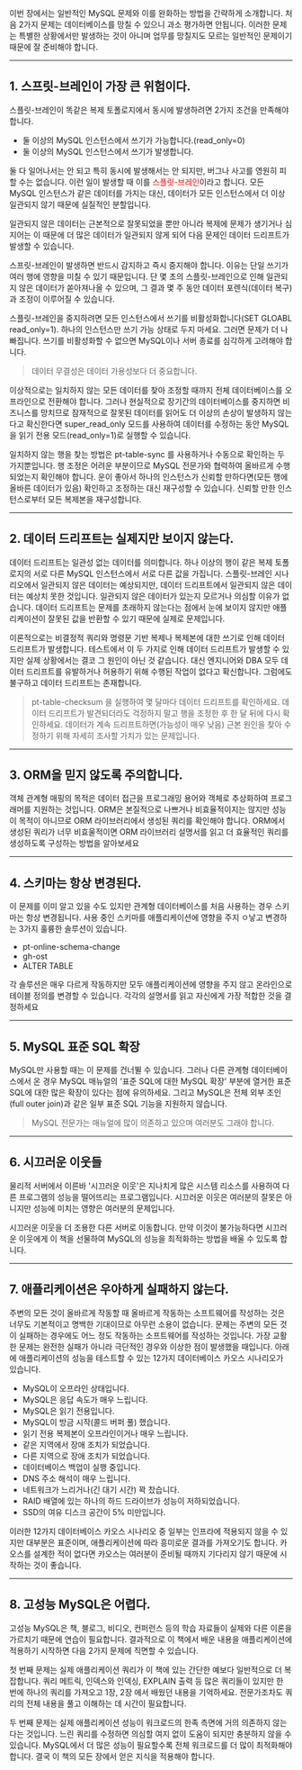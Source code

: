 
이번 장에서는 일반적인 MySQL 문제와 이를 완화하는 방법을 간략하게 소개합니다. 처음 2가지 문제는 데이터베이스를 망칠 수 있으니 과소 평가하면 안됩니다. 이러한 문제는 특별한 상황에서만 발생하는 것이 아니며 업무를 망칠지도 모르는 일반적인 문제이기 때문에 잘 준비해야 합니다.


---

## 1. 스프릿-브레인이 가장 큰 위험이다.

스플릿-브레인이 똑같은 복제 토폴로지에서 동시에 발생하려면 2가지 조건을 만족해야 합니다.

- 둘 이상의 MySQL 인스턴스에서 쓰기가 가능합니다.(read_only=0)
- 둘 이상의 MySQL 인스턴스에서 쓰기가 발생합니다.

둘 다 일어나서는 안 되고 특히 동시에 발생해서는 안 되지만, 버그나 사고를 영원히 피할 수는 없습니다. 이런 일이 발생할 때 이를 <span style="color:#ff0000">스플릿-브레인</span>이라고 합니다. 모든 MySQL 인스턴스가 같은 데이터를 가지는 대신, 데이터가 모든 인스턴스에서 더 이상 일관되지 않기 때문에 실질적인 분할입니다.

일관되지 않은 데이터는 근본적으로 잘못되었을 뿐만 아니라 복제에 문제가 생기거나 심지어는 이 때문에 더 많은 데이터가 일관되지 않게 되어 다음 문제인 데이터 드리프트가 발생할 수 있습니다.

스프릿-브레인이 발생하면 반드시 감지하고 즉시 중지해야 합니다. 이유는 단일 쓰기가 여러 행에 영향을 미칠 수 있기 때문입니다. 단 몇 초의 스플릿-브레인으로 인해 일관되지 않은 데이터가 쏟아져나올 수 있으며, 그 결과 몇 주 동안 데이터 포렌식(데이터 복구)과 조정이 이루어질 수 있습니다.

스플릿-브레인을 중지하려면 모든 인스턴스에서 쓰기를 비활성화합니다(SET GLOABL read_only=1). 하나의 인스턴스만 쓰기 가능 상태로 두지 마세요. 그러면 문제가 더 나빠집니다. 쓰기를 비활성화할 수 없으면 MySQL이나 서버 종료를 심각하게 고려해야 합니다.

> 데이터 무결성은 데이터 가용성보다 더 중요합니다.

이상적으로는 일치하지 않는 모든 데이터를 찾아 조정할 때까지 전체 데이터베이스를 오프라인으로 전환해야 합니다. 그러나 현실적으로 장기간의 데이터베이스를 중지하면 비즈니스를 망치므로 잠재적으로 잘못된 데이터를 읽어도 더 이상의 손상이 발생하지 않는다고 확신한다면 super_read_only 모드를 사용하여 데이터를 수정하는 동안 MySQL을 읽기 전용 모드(read_only=1)로 실행할 수 있습니다.

일치하지 않는 행을 찾는 방법은 pt-table-sync 를 사용하거나 수동으로 확인하는 두 가지뿐입니다. 행 조정은 어려운 부분이므로 MySQL 전문가와 협력하여 올바르게 수행되었는지 확인해야 합니다. 운이 좋아서 하나의 인스턴스가 신뢰할 만하다면(모든 행에 올바른 데이터가 있음) 확인하고 조정하는 대신 재구성할 수 있습니다. 신뢰할 만한 인스턴스로부터 모든 복제본을 재구성합니다.


---

## 2. 데이터 드리프트는 실제지만 보이지 않는다.

데이터 드리프트는 일관성 없는 데이터를 의미합니다. 하나 이상의 행이 같은 복제 토폴로지의 서로 다른 MySQL 인스턴스에서 서로 다른 값을 가집니다. 스플릿-브레인 시나리오에서 일관되지 않은 데이터는 예상되지만, 데이터 드리프트에서 일관되지 않은 데이터는 예상치 못한 것입니다. 일관되지 않은 데이터가 있는지 모르거나 의심할 이유가 없습니다. 데이터 드리프트는 문제를 초래하지 않는다는 점에서 눈에 보이지 않지만 애플리케이션이 잘못된 값을 반환할 수 있기 때문에 실제로 문제입니다.

이론적으로는 비결정적 쿼리와 명령문 기반 복제나 복제본에 대한 쓰기로 인해 데이터 드리프트가 발생합니다. 테스트에서 이 두 가지로 인해 데이터 드리프트가 발생할 수 있지만 실제 상황에서는 결코 그 원인이 아닌 것 같습니다. 대신 엔지니어와 DBA 모두 데이터 드리프트를 유발하거나 허용하기 위해 수행된 작업이 없다고 확신합니다. 그럼에도 불구하고 데이터 드리프트는 존재합니다.

> pt-table-checksum 을 실행하여 몇 달마다 데이터 드리프트를 확인하세요. 데이터 드리프트가 발견되더라도 걱정하지 말고 행을 조정한 후 한 달 뒤에 다시 확인하세요. 데이터가 계속 드리프트하면(가능성이 매우 낮음) 근본 원인을 찾아 수정하기 위해 자세히 조사할 가치가 있는 문제입니다.


---

## 3. ORM을 믿지 않도록 주의합니다.

객체 관계형 매핑의 목적은 데이터 접근을 프로그래밍 용어와 객체로 추상화하여 프로그래머를 지원하는 것입니다. ORM은 본질적으로 나쁘거나 비효율적이지는 않지만 성능이 목적이 아니므로 ORM 라이브러리에서 생성된 쿼리를 확인해야 합니다. ORM에서 생성된 쿼리가 너무 비효울적이면 ORM 라이브러리 설명서를 읽고 더 효율적인 쿼리를 생성하도록 구성하는 방법을 알아보세요


---

## 4. 스키마는 항상 변경된다.

이 문제를 이미 알고 있을 수도 있지만 관계형 데이터베이스를 처음 사용하는 경우 스키마는 항상 변경됩니다. 사용 중인 스키마를 애플리케이션에 영향을 주지 ㅇ낳고 변경하는 3가지 훌륭한 솔루션이 있습니다.

- pt-online-schema-change
- gh-ost
- ALTER TABLE

각 솔루션은 매우 다르게 작동하지만 모두 애플리케이션에 영향을 주지 않고 온라인으로 테이블 정의를 변경할 수 있습니다. 각각의 설명서를 읽고 자신에게 가장 적합한 것을 결정하세요


---

## 5. MySQL 표준 SQL 확장

MySQL만 사용할 때는 이 문제를 건너뛸 수 있습니다. 그러나 다른 관계형 데이터베이스에서 온 경우 MySQL 매뉴얼의 '표준 SQL에 대한 MySQL 확장' 부분에 열거한 표준 SQL에 대한 많은 확장이 있다는 점에 유의하세요. 그리고 MySQL은 전체 외부 조인(full outer join)과 같은 일부 표준 SQL 기능을 지원하지 않습니다.

> MySQL 전문가는 매뉴얼에 많이 의존하고 있으며 여러분도 그래야 합니다.


---

## 6. 시끄러운 이웃들

물리적 서버에서 이른바 '시끄러운 이웃'은 지나치게 많은 시스템 리소스를 사용하여 다른 프로그램의 성능을 떨어뜨리는 프로그램입니다. 시끄러운 이웃은 여러분의 잘못은 아니지만 성능에 미치는 영향은 여러분의 문제입니다.

시끄러운 이웃을 더 조용한 다른 서버로 이동합니다. 만약 이것이 불가능하다면 시끄러운 이웃에게 이 책을 선물하여 MySQL의 성능을 최적화하는 방법을 배울 수 있도록 합니다.


---

## 7. 애플리케이션은 우아하게 실패하지 않는다.

주변의 모든 것이 올바르게 작동할 때 올바르게 작동하는 소프트웨어를 작성하는 것은 너무도 기본적이고 명백한 기대이므로 아무런 소용이 없습니다. 문제는 주변의 모든 것이 실패하는 경우에도 어느 정도 작동하는 소프트웨어를 작성하는 것입니다. 가장 교활한 문제는 완전한 실패가 아니라 극단적인 경우와 이상한 점이 발생했을 때입니다. 아래에 애플리케이션의 성능을 테스트할 수 있는 12가지 데이터베이스 카오스 시나리오가 있습니다.

- MySQL이 오프라인 상태입니다.
- MySQL은 응답 속도가 매우 느립니다.
- MySQL은 읽기 전용입니다.
- MySQL이 방금 시작(콜드 버퍼 풀) 했습니다.
- 읽기 전용 복제본이 오프라인이거나 매우 느립니다.
- 같은 지역에서 장애 조치가 되었습니다.
- 다른 지역으로 장애 조치가 되었습니다.
- 데이터베이스 백업이 실행 중입니다.
- DNS 주소 해석이 매우 느립니다.
- 네트워크가 느리거나(긴 대기 시간) 꽉 찼습니다.
- RAID 배열에 있는 하나의 하드 드라이브가 성능이 저하되었습니다.
- SSD의 여유 디스크 공간이 5% 미만입니다.

이러한 12가지 데이터베이스 카오스 시나리오 중 일부는 인프라에 적용되지 않을 수 있지만 대부분은 표준이며, 애플리케이션에 따라 흥미로운 결과를 가져오기도 합니다. 카오스를 설계한 적이 없다면 카오스는 여러분이 준비될 때까지 기다리지 않기 때문에 시작하는 것이 좋습니다.


---

## 8. 고성능 MySQL은 어렵다.

고성능 MySQL은 책, 블로그, 비디오, 컨퍼런스 등의 학습 자료들이 실제와 다른 이론을 가르치기 때문에 연습이 필요합니다. 결과적으로 이 책에서 배운 내용을 애플리케이션에 적용하기 시작하면 다음 2가지 문제에 직면할 수 있습니다.

첫 번째 문제는 실제 애플리케이션 쿼리가 이 책에 있는 간단한 예보다 일반적으로 더 복잡합니다. 쿼리 메트릭, 인덱스와 인덱싱, EXPLAIN 출력 등 많은 쿼리들이 있지만 한 번에 하나의 쿼리를 가져오고 1장, 2장 에서 배웠던 내용을 기억하세요. 전문가조차도 쿼리의 전체 내용을 풀고 이해하는 데 시간이 필요합니다.

두 번째 문제는 실제 애플리케이션 성능이 워크로드의 한족 측면에 거의 의존하지 않는다는 것입니다. 느린 쿼리를 수정하면 의심할 여지 없이 도움이 되지만 충분하지 않을 수 있습니다. MySQL에서 더 많은 성능이 필요할수록 전체 워크로드를 더 많이 최적화해야 합니다. 결국 이 책의 모든 장에서 얻은 지식을 적용해야 합니다.

